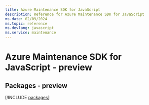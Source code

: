 ```yaml
---
title: Azure Maintenance SDK for JavaScript
description: Reference for Azure Maintenance SDK for JavaScript
ms.date: 02/09/2024
ms.topic: reference
ms.devlang: javascript
ms.service: maintenance
---
```

# Azure Maintenance SDK for JavaScript - preview
## Packages - preview
[!INCLUDE [packages](maintenance-index.md)]